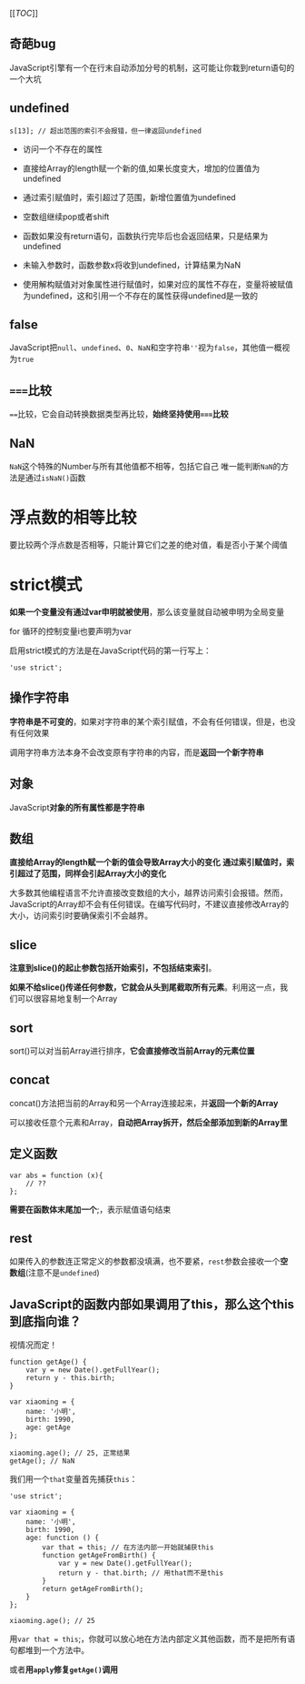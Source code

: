 [[_TOC_]]

## 奇葩bug
JavaScript引擎有一个在行末自动添加分号的机制，这可能让你栽到return语句的一个大坑

## undefined
```
s[13]; // 超出范围的索引不会报错，但一律返回undefined
```
* 访问一个不存在的属性

* 直接给Array的length赋一个新的值,如果长度变大，增加的位置值为undefined
* 通过索引赋值时，索引超过了范围，新增位置值为undefined
* 空数组继续pop或者shift

* 函数如果没有return语句，函数执行完毕后也会返回结果，只是结果为undefined
* 未输入参数时，函数参数x将收到undefined，计算结果为NaN

* 使用解构赋值对对象属性进行赋值时，如果对应的属性不存在，变量将被赋值为undefined，这和引用一个不存在的属性获得undefined是一致的

## false
JavaScript把`null`、`undefined`、`0`、`NaN`和空字符串`''`视为`false`，其他值一概视为`true`

## `===`比较
`==`比较，它会自动转换数据类型再比较，**始终坚持使用`===`比较**

## NaN
`NaN`这个特殊的Number与所有其他值都不相等，包括它自己
唯一能判断`NaN`的方法是通过`isNaN()`函数

# 浮点数的相等比较
要比较两个浮点数是否相等，只能计算它们之差的绝对值，看是否小于某个阈值

# strict模式
**如果一个变量没有通过var申明就被使用**，那么该变量就自动被申明为全局变量

for 循环的控制变量i也要声明为var

启用strict模式的方法是在JavaScript代码的第一行写上：
```
'use strict';
```

## 操作字符串
**字符串是不可变的**，如果对字符串的某个索引赋值，不会有任何错误，但是，也没有任何效果

调用字符串方法本身不会改变原有字符串的内容，而是**返回一个新字符串**

## 对象
JavaScript**对象的所有属性都是字符串**

## 数组
**直接给Array的length赋一个新的值会导致Array大小的变化**
**通过索引赋值时，索引超过了范围，同样会引起Array大小的变化**

大多数其他编程语言不允许直接改变数组的大小，越界访问索引会报错。然而，JavaScript的Array却不会有任何错误。在编写代码时，不建议直接修改Array的大小，访问索引时要确保索引不会越界。

## slice
**注意到slice()的起止参数包括开始索引，不包括结束索引**。

**如果不给slice()传递任何参数，它就会从头到尾截取所有元素**。利用这一点，我们可以很容易地复制一个Array

## sort
sort()可以对当前Array进行排序，**它会直接修改当前Array的元素位置**

## concat
concat()方法把当前的Array和另一个Array连接起来，并**返回一个新的Array**

可以接收任意个元素和Array，**自动把Array拆开，然后全部添加到新的Array里**

## 定义函数
```
var abs = function (x){
    // ??
};
```
**需要在函数体末尾加一个**;，表示赋值语句结束

## rest
如果传入的参数连正常定义的参数都没填满，也不要紧，`rest`参数会接收一个**空数组**(注意不是`undefined`)

## JavaScript的函数内部如果调用了this，那么这个this到底指向谁？

视情况而定！

```
function getAge() {
    var y = new Date().getFullYear();
    return y - this.birth;
}

var xiaoming = {
    name: '小明',
    birth: 1990,
    age: getAge
};

xiaoming.age(); // 25, 正常结果
getAge(); // NaN
```

我们用一个`that`变量首先捕获`this`：

```
'use strict';

var xiaoming = {
    name: '小明',
    birth: 1990,
    age: function () {
        var that = this; // 在方法内部一开始就捕获this
        function getAgeFromBirth() {
            var y = new Date().getFullYear();
            return y - that.birth; // 用that而不是this
        }
        return getAgeFromBirth();
    }
};

xiaoming.age(); // 25
```

用`var that = this`;，你就可以放心地在方法内部定义其他函数，而不是把所有语句都堆到一个方法中。

或者**用`apply`修复`getAge()`调用**